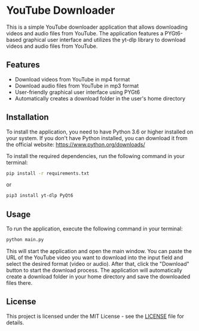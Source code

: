 # YouTube Downloader

This is a simple YouTube downloader application that allows downloading videos and audio files from YouTube. 
The application features a PYGt6-based graphical user interface and utilizes the yt-dlp library to download videos and audio files from YouTube.

## Features

- Download videos from YouTube in mp4 format
- Download audio files from YouTube in mp3 format
- User-friendly graphical user interface using PYGt6
- Automatically creates a download folder in the user's home directory

## Installation

To install the application, you need to have Python 3.6 or higher installed on your system.
If you don't have Python installed, you can download it from the official website: https://www.python.org/downloads/

To install the required dependencies, run the following command in your terminal:

```bash
pip install -r requirements.txt
```
or
```bash
pip3 install yt-dlp PyQt6
```

## Usage

To run the application, execute the following command in your terminal:

```bash
python main.py
```

This will start the application and open the main window. You can paste the URL of the YouTube video you want to download into the input field and select the desired format (video or audio).
After that, click the "Download" button to start the download process. The application will automatically create a download folder in your home directory and save the downloaded files there.

## License

This project is licensed under the MIT License - see the [LICENSE](LICENSE) file for details.

